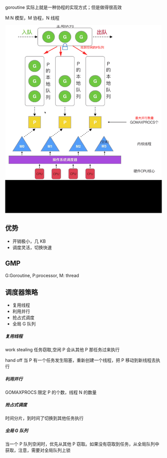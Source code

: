 goroutine 实际上就是一种协程的实现方式；但是做得很高效

M:N 模型，M 协程，N 线程

![go协程调度器](go协程调度器.jpg)

## 优势

- 开销极小，几 KB
- 调度灵活，切换快速

## GMP

G:Goroutine, P:processor, M: thread

## 调度器策略

- 复用线程
- 利用并行
- 抢占式调度
- 全局 G 队列

##### 复用线程

work stealing 任务窃取,空闲 P 会从其他 P 那任务过来执行

hand off 当 P 有一个任务发生阻塞，重新创建一个线程，把 P 移动到新线程去执行

##### 利用并行

GOMAXPROCS 限定 P 的个数，线程 N 的数量

##### 抢占式调度

时间分片，到时间了切换到其他任务执行

##### 全局 G 队列

当一个 P 队列空闲时，优先从其他 P 窃取。如果没有窃取到任务，从全局队列中获取，注意，需要对全局队列上锁
